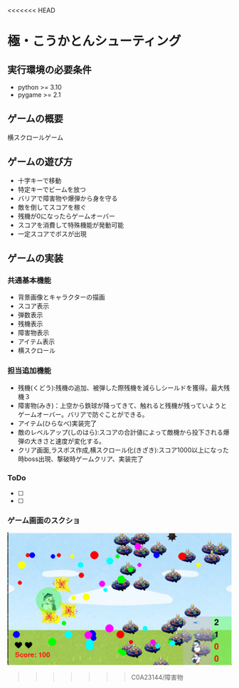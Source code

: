 <<<<<<< HEAD
# 極・こうかとんシューティング

## 実行環境の必要条件
* python >= 3.10
* pygame >= 2.1

## ゲームの概要
横スクロールゲーム


## ゲームの遊び方
* 十字キーで移動
* 特定キーでビームを放つ
* バリアで障害物や爆弾から身を守る
* 敵を倒してスコアを稼ぐ
* 残機が0になったらゲームオーバー
* スコアを消費して特殊機能が発動可能
* 一定スコアでボスが出現


## ゲームの実装
### 共通基本機能
* 背景画像とキャラクターの描画
* スコア表示
* 弾数表示
* 残機表示
* 障害物表示
* アイテム表示
* 横スクロール

### 担当追加機能
* 残機(くどう):残機の追加、被弾した際残機を減らしシールドを獲得。最大残機３
* 障害物(みき)：上空から鉄球が降ってきて、触れると残機が残っていようとゲームオーバー。バリアで防ぐことができる。
* アイテム(ひらなべ)実装完了
* 敵のレベルアップ(しのはら):スコアの合計値によって敵機から投下される爆弾の大きさと速度が変化する。
* クリア画面,ラスボス作成,横スクロール化(きざき):スコア1000以上になった時boss出現、撃破時ゲームクリア、実装完了

### ToDo
- [ ]
- [ ]

### ゲーム画面のスクショ
![alt text](image.png)

>>>>>>> C0A23144/障害物
